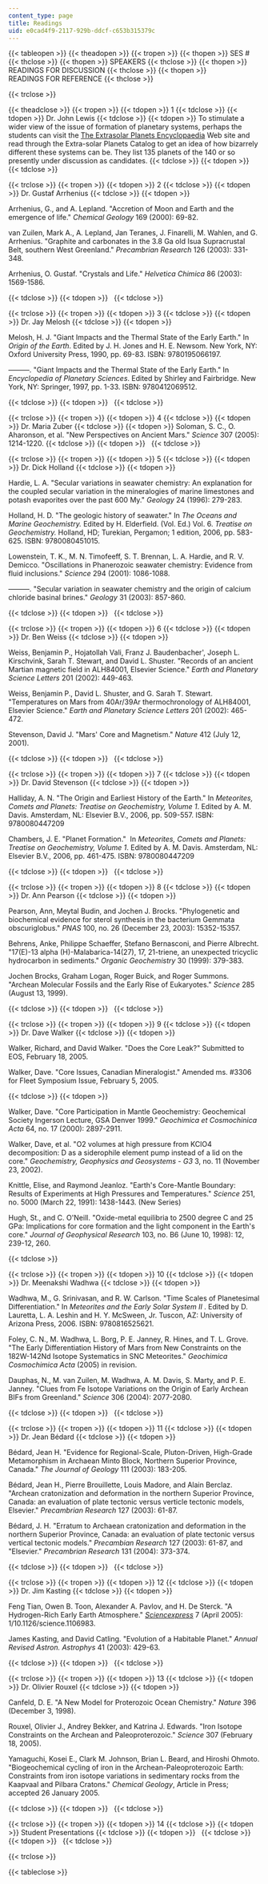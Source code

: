 ```yaml
---
content_type: page
title: Readings
uid: e0cad4f9-2117-929b-ddcf-c653b315379c
---
```


{{< tableopen >}}
{{< theadopen >}}
{{< tropen >}}
{{< thopen >}}
SES #
{{< thclose >}}
{{< thopen >}}
SPEAKERS
{{< thclose >}}
{{< thopen >}}
READINGS FOR DISCUSSION
{{< thclose >}}
{{< thopen >}}
READINGS FOR REFERENCE
{{< thclose >}}

{{< trclose >}}

{{< theadclose >}}
{{< tropen >}}
{{< tdopen >}}
1
{{< tdclose >}}
{{< tdopen >}}
Dr. John Lewis
{{< tdclose >}}
{{< tdopen >}}
To stimulate a wider view of the issue of formation of planetary systems, perhaps the students can visit the [The Extrasolar Planets Encyclopaedia](http://exoplanet.eu/) Web site and read through the Extra-solar Planets Catalog to get an idea of how bizarrely different these systems can be. They list 135 planets of the 140 or so presently under discussion as candidates.
{{< tdclose >}}
{{< tdopen >}}
 
{{< tdclose >}}

{{< trclose >}}
{{< tropen >}}
{{< tdopen >}}
2
{{< tdclose >}}
{{< tdopen >}}
Dr. Gustaf Arrhenius
{{< tdclose >}}
{{< tdopen >}}


Arrhenius, G., and A. Lepland. "Accretion of Moon and Earth and the emergence of life." _Chemical Geology_ 169 (2000): 69-82.

van Zuilen, Mark A., A. Lepland, Jan Teranes, J. Finarelli, M. Wahlen, and G. Arrhenius. "Graphite and carbonates in the 3.8 Ga old Isua Supracrustal Belt, southern West Greenland." _Precambrian Research_ 126 (2003): 331-348.

Arrhenius, O. Gustaf. "Crystals and Life." _Helvetica Chimica_ 86 (2003): 1569-1586.


{{< tdclose >}}
{{< tdopen >}}
 
{{< tdclose >}}

{{< trclose >}}
{{< tropen >}}
{{< tdopen >}}
3
{{< tdclose >}}
{{< tdopen >}}
Dr. Jay Melosh
{{< tdclose >}}
{{< tdopen >}}


Melosh, H. J. "Giant Impacts and the Thermal State of the Early Earth." In _Origin of the Earth_. Edited by J. H. Jones and H. E. Newsom. New York, NY: Oxford University Press, 1990, pp. 69-83. ISBN: 9780195066197.

———. "Giant Impacts and the Thermal State of the Early Earth." In _Encyclopedia of Planetary Sciences_. Edited by Shirley and Fairbridge. New York, NY: Springer, 1997, pp. 1-33. ISBN: 9780412069512.


{{< tdclose >}}
{{< tdopen >}}
 
{{< tdclose >}}

{{< trclose >}}
{{< tropen >}}
{{< tdopen >}}
4
{{< tdclose >}}
{{< tdopen >}}
Dr. Maria Zuber
{{< tdclose >}}
{{< tdopen >}}
Soloman, S. C., O. Aharonson, et al. "New Perspectives on Ancient Mars." _Science_ 307 (2005): 1214-1220.
{{< tdclose >}}
{{< tdopen >}}
 
{{< tdclose >}}

{{< trclose >}}
{{< tropen >}}
{{< tdopen >}}
5
{{< tdclose >}}
{{< tdopen >}}
Dr. Dick Holland
{{< tdclose >}}
{{< tdopen >}}


Hardie, L. A. "Secular variations in seawater chemistry: An explanation for the coupled secular variation in the mineralogies of marine limestones and potash evaporites over the past 600 My." _Geology_ 24 (1996): 279-283.

Holland, H. D. "The geologic history of seawater." In _The Oceans and Marine Geochemistry._ Edited by H. Elderfield. (Vol. Ed.) Vol. 6. _Treatise on Geochemistry._ Holland, HD; Turekian, Pergamon; 1 edition, 2006, pp. 583-625. ISBN: 9780080451015.

Lowenstein, T. K., M. N. Timofeeff, S. T. Brennan, L. A. Hardie, and R. V. Demicco. "Oscillations in Phanerozoic seawater chemistry: Evidence from fluid inclusions." _Science_ 294 (2001): 1086-1088.

———. "Secular variation in seawater chemistry and the origin of calcium chloride basinal brines." _Geology_ 31 (2003): 857-860.


{{< tdclose >}}
{{< tdopen >}}
 
{{< tdclose >}}

{{< trclose >}}
{{< tropen >}}
{{< tdopen >}}
6
{{< tdclose >}}
{{< tdopen >}}
Dr. Ben Weiss
{{< tdclose >}}
{{< tdopen >}}


Weiss, Benjamin P., Hojatollah Vali, Franz J. Baudenbacher', Joseph L. Kirschvink, Sarah T. Stewart, and David L. Shuster. "Records of an ancient Martian magnetic field in ALH84001, Elsevier Science." _Earth and Planetary Science Letters_ 201 (2002): 449-463.

Weiss, Benjamin P., David L. Shuster, and G. Sarah T. Stewart. "Temperatures on Mars from 40Ar/39Ar thermochronology of ALH84001, Elsevier Science." _Earth and Planetary Science Letters_ 201 (2002): 465-472.

Stevenson, David J. "Mars' Core and Magnetism." _Nature_ 412 (July 12, 2001).


{{< tdclose >}}
{{< tdopen >}}
 
{{< tdclose >}}

{{< trclose >}}
{{< tropen >}}
{{< tdopen >}}
7
{{< tdclose >}}
{{< tdopen >}}
Dr. David Stevenson
{{< tdclose >}}
{{< tdopen >}}


Halliday, A. N. "The Origin and Earliest History of the Earth." In _Meteorites, Comets and Planets: Treatise on Geochemistry, Volume 1_. Edited by A. M. Davis. Amsterdam, NL: Elsevier B.V., 2006, pp. 509-557. ISBN: 9780080447209

Chambers, J. E. "Planet Formation."  In _Meteorites, Comets and Planets: Treatise on Geochemistry, Volume 1_. Edited by A. M. Davis. Amsterdam, NL: Elsevier B.V., 2006, pp. 461-475. ISBN: 9780080447209


{{< tdclose >}}
{{< tdopen >}}
 
{{< tdclose >}}

{{< trclose >}}
{{< tropen >}}
{{< tdopen >}}
8
{{< tdclose >}}
{{< tdopen >}}
Dr. Ann Pearson
{{< tdclose >}}
{{< tdopen >}}


Pearson, Ann, Meytal Budin, and Jochen J. Brocks. "Phylogenetic and biochemical evidence for sterol synthesis in the bacterium Gemmata obscuriglobus." _PNAS_ 100, no. 26 (December 23, 2003): 15352-15357.

Behrens, Anke, Philippe Schaeffer, Stefano Bernasconi, and Pierre Albrecht. "17(E)-13 alpha (H)-Malabarica-14(27), 17, 21-triene, an unexpected tricyclic hydrocarbon in sediments." _Organic Geochemistry_ 30 (1999): 379-383.

Jochen Brocks, Graham Logan, Roger Buick, and Roger Summons. "Archean Molecular Fossils and the Early Rise of Eukaryotes." _Science_ 285 (August 13, 1999).


{{< tdclose >}}
{{< tdopen >}}
 
{{< tdclose >}}

{{< trclose >}}
{{< tropen >}}
{{< tdopen >}}
9
{{< tdclose >}}
{{< tdopen >}}
Dr. Dave Walker
{{< tdclose >}}
{{< tdopen >}}


Walker, Richard, and David Walker. "Does the Core Leak?" Submitted to EOS, February 18, 2005.

Walker, Dave. "Core Issues, Canadian Mineralogist." Amended ms. #3306 for Fleet Symposium Issue, February 5, 2005.


{{< tdclose >}}
{{< tdopen >}}


Walker, Dave. "Core Participation in Mantle Geochemistry: Geochemical Society Ingerson Lecture, GSA Denver 1999." _Geochimica et Cosmochinica Acta_ 64, no. 17 (2000): 2897-2911.

Walker, Dave, et al. "O2 volumes at high pressure from KClO4 decomposition: D as a siderophile element pump instead of a lid on the core." _Geochemistry, Geophysics and Geosystems - G3_ 3, no. 11 (November 23, 2002).

Knittle, Elise, and Raymond Jeanloz. "Earth's Core-Mantle Boundary: Results of Experiments at High Pressures and Temperatures." _Science_ 251, no. 5000 (March 22, 1991): 1438-1443. (New Series)

Hugh, St., and C. O'Neill. "Oxide-metal equilibria to 2500 degree C and 25 GPa: Implications for core formation and the light component in the Earth's core." _Journal of Geophysical Research_ 103, no. B6 (June 10, 1998): 12, 239-12, 260.


{{< tdclose >}}

{{< trclose >}}
{{< tropen >}}
{{< tdopen >}}
10
{{< tdclose >}}
{{< tdopen >}}
Dr. Meenakshi Wadhwa
{{< tdclose >}}
{{< tdopen >}}


Wadhwa, M., G. Srinivasan, and R. W. Carlson. "Time Scales of Planetesimal Differentiation." In _Meteorites and the Early Solar System II_ . Edited by D. Lauretta, L. A. Leshin and H. Y. McSween, Jr. Tuscon, AZ: University of Arizona Press, 2006. ISBN: 9780816525621.

Foley, C. N., M. Wadhwa, L. Borg, P. E. Janney, R. Hines, and T. L. Grove. "The Early Differentiation History of Mars from New Constraints on the 182W-142Nd Isotope Systematics in SNC Meteorites." _Geochimica Cosmochimica Acta_ (2005) in revision.

Dauphas, N., M. van Zuilen, M. Wadhwa, A. M. Davis, S. Marty, and P. E. Janney. "Clues from Fe Isotope Variations on the Origin of Early Archean BIFs from Greenland." _Science_ 306 (2004): 2077-2080.


{{< tdclose >}}
{{< tdopen >}}
 
{{< tdclose >}}

{{< trclose >}}
{{< tropen >}}
{{< tdopen >}}
11
{{< tdclose >}}
{{< tdopen >}}
Dr. Jean Bédard
{{< tdclose >}}
{{< tdopen >}}


Bédard, Jean H. "Evidence for Regional-Scale, Pluton-Driven, High-Grade Metamorphism in Archaean Minto Block, Northern Superior Province, Canada." _The Journal of Geology_ 111 (2003): 183-205.

Bédard, Jean H., Pierre Brouillette, Louis Madore, and Alain Berclaz. "Archean cratonization and deformation in the northern Superior Province, Canada: an evaluation of plate tectonic versus verticle tectonic models, Elsevier." _Precambrian Research_ 127 (2003): 61-87.

Bédard, J. H. "Erratum to Archaean cratonization and deformation in the northern Superior Province, Canada: an evaluation of plate tectonic versus vertical tectonic models." _Precambian Research_ 127 (2003): 61-87, and "Elsevier." _Precambrian Research_ 131 (2004): 373-374.


{{< tdclose >}}
{{< tdopen >}}
 
{{< tdclose >}}

{{< trclose >}}
{{< tropen >}}
{{< tdopen >}}
12
{{< tdclose >}}
{{< tdopen >}}
Dr. Jim Kasting
{{< tdclose >}}
{{< tdopen >}}


Feng Tian, Owen B. Toon, Alexander A. Pavlov, and H. De Sterck. "A Hydrogen-Rich Early Earth Atmosphere." [_Sciencexpress_](http://science.sciencemag.org/content/308/5724/1014) 7 (April 2005): 1/10.1126/science.1106983.

James Kasting, and David Catling. "Evolution of a Habitable Planet." _Annual Revised Astron. Astrophys_ 41 (2003): 429-63.


{{< tdclose >}}
{{< tdopen >}}
 
{{< tdclose >}}

{{< trclose >}}
{{< tropen >}}
{{< tdopen >}}
13
{{< tdclose >}}
{{< tdopen >}}
Dr. Olivier Rouxel
{{< tdclose >}}
{{< tdopen >}}


Canfeld, D. E. "A New Model for Proterozoic Ocean Chemistry." _Nature_ 396 (December 3, 1998).

Rouxel, Olivier J., Andrey Bekker, and Katrina J. Edwards. "Iron Isotope Constraints on the Archean and Paleoproterozoic." _Science_ 307 (February 18, 2005).

Yamaguchi, Kosei E., Clark M. Johnson, Brian L. Beard, and Hiroshi Ohmoto. "Biogeochemical cycling of iron in the Archean-Paleoproterozoic Earth: Constraints from iron isotope variations in sedimentary rocks from the Kaapvaal and Pilbara Cratons." _Chemical Geology_, Article in Press; accepted 26 January 2005.


{{< tdclose >}}
{{< tdopen >}}
 
{{< tdclose >}}

{{< trclose >}}
{{< tropen >}}
{{< tdopen >}}
14
{{< tdclose >}}
{{< tdopen >}}
Student Presentations
{{< tdclose >}}
{{< tdopen >}}
 
{{< tdclose >}}
{{< tdopen >}}
 
{{< tdclose >}}

{{< trclose >}}

{{< tableclose >}}